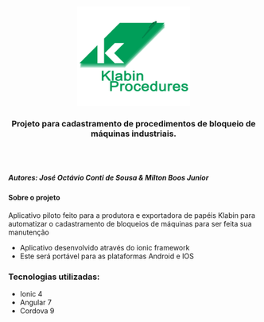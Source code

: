 
<p align="center">
  <img src="./src/assets/logo.png" height="200" alt="klabin-procedures" />
</p>

<h3 align="center">
  Projeto para cadastramento de procedimentos de bloqueio de máquinas industriais.
</h3>
    
<br>
<br>

##### Autores: José Octávio Conti de Sousa & Milton Boos Junior

#### Sobre o projeto
Aplicativo piloto feito para a produtora e exportadora de papéis Klabin para automatizar o cadastramento de bloqueios de máquinas para ser feita sua manutenção

- Aplicativo desenvolvido através do ionic framework 
- Este será portável para as plataformas Android e IOS

### Tecnologias utilizadas:
- Ionic 4
- Angular 7
- Cordova 9
